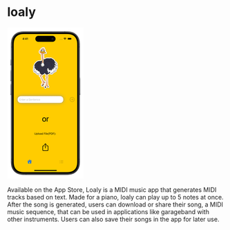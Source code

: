 # loaly
![loaly](loalyScreenshot_optimized.png)

  Available on the App Store, Loaly is a MIDI music app that generates MIDI tracks based on text. Made for a piano, loaly can play up to 5 notes at once. After the song is generated, users can download or share their song, a MIDI music sequence, that can be used in applications like garageband with other instruments. Users can also save their songs in the app for later use. 
